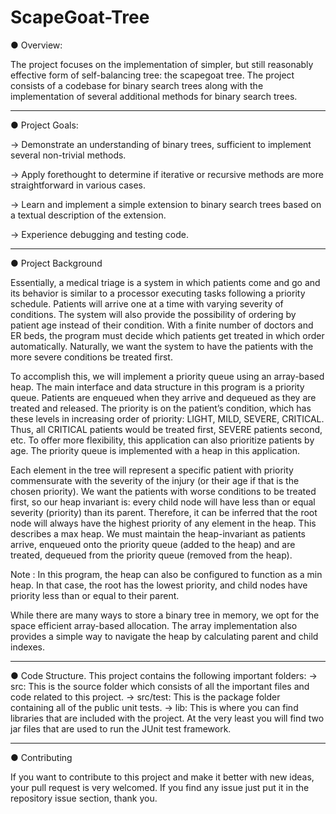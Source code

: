 # ScapeGoat-Tree

● Overview:

The project focuses on the implementation of simpler, but still
reasonably effective form of self-balancing tree: the scapegoat tree.
The project consists of a codebase for binary search trees along with the implementation of several 
additional methods for binary search trees. 

  _________________________________


● Project Goals:


  -> Demonstrate an understanding of binary trees, sufficient to implement several non-trivial
     methods.
  
  -> Apply forethought to determine if iterative or recursive methods are more straightforward
     in various cases.
  
  -> Learn and implement a simple extension to binary search trees based on a textual
     description of the extension.
  
  -> Experience debugging and testing code.
  
  _________________________________
  
  
● Project Background

  Essentially, a medical triage is a system in which patients come and go and its behavior is similar to a
  processor executing tasks following a priority schedule. Patients will arrive one at a time with
  varying severity of conditions. The system will also provide the possibility of ordering by patient
  age instead of their condition. With a finite number of doctors and ER beds, the program must decide which 
  patients get treated in which order automatically. Naturally, we want the system to have the patients with 
  the more severe conditions be treated first. 

  To accomplish this, we will implement a priority queue using an array-based heap.
  The main interface and data structure in this program is a priority queue. Patients are enqueued
  when they arrive and dequeued as they are treated and released. The priority is on the patient’s
  condition, which has these levels in increasing order of priority: LIGHT, MILD, SEVERE,
  CRITICAL. Thus, all CRITICAL patients would be treated first, SEVERE patients second, etc. To
  offer more flexibility, this application can also prioritize patients by age.
  The priority queue is implemented with a heap in this application. 

  Each element in the tree will represent a specific patient
  with priority commensurate with the severity of the injury (or their age if that is the chosen
  priority). We want the patients with worse conditions to be treated first, so our heap invariant is:
  every child node will have less than or equal severity (priority) than its parent. Therefore, it can
  be inferred that the root node will always have the highest priority of any element in the heap.
  This describes a max heap. We must maintain the heap-invariant as patients arrive, enqueued
  onto the priority queue (added to the heap) and are treated, dequeued from the priority queue
  (removed from the heap). 

  Note :  In this program, the heap can also be configured to function
  as a min heap. In that case, the root has the lowest priority, and child nodes have priority less
  than or equal to their parent.

  While there are many ways to store a binary tree in memory, we opt for the space efficient
  array-based allocation. The array implementation also provides a simple way to navigate the
  heap by calculating parent and child indexes.
  
  _________________________________
  
  
  ● Code Structure.
  This project contains the following important folders:
  -> src: This is the source folder which consists of all the important files and code related to this project.
  -> src/test: This is the package folder containing all of the public unit tests.
  -> lib: This is where you can find libraries that are included with the project. At the very
          least you will find two jar files that are used to run the JUnit test framework.
          
   _________________________________
  
  
● Contributing

  If you want to contribute to this project and make it better with new ideas, your pull request is very welcomed. 
  If you find any issue just put it in the repository issue section, thank you.
